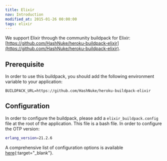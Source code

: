 ```yaml
---
title: Elixir
nav: Introduction
modified_at: 2015-01-26 00:00:00
tags: elixir
---
```


We support Elixir through the community buildpack for Elixir:
[https://github.com/HashNuke/heroku-buildpack-elixir](https://github.com/HashNuke/heroku-buildpack-elixir).

## Prerequisite

In order to use this buildpack, you should add the following environment variable to your application:

```
BUILDPACK_URL=https://github.com/HashNuke/heroku-buildpack-elixir
```

## Configuration

In order to configure the buildpack, please add a `elixir_buildpack.config`
file at the root of the application. This file is a bash file. In order to
configure the OTP version:

```bash
erlang_version=21.2.6
```

A comprehensive list of configuration options is available
[here](https://github.com/HashNuke/heroku-buildpack-elixir#configuration){:target="_blank"}.
